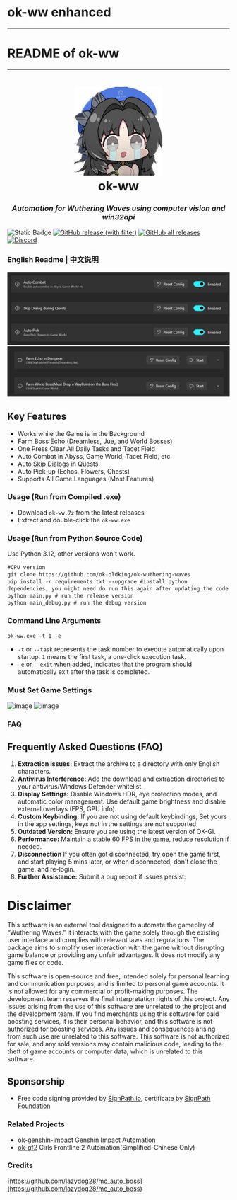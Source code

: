 # ok-ww enhanced

------

# README of ok-ww

------

<div align="center">
  <h1 align="center">
    <img src="icon.png" width="200"/>
    <br/>
      ok-ww
  </h1> 
<h3><i>Automation for Wuthering Waves using computer vision and win32api</i></h3>
</div>

![Static Badge](https://img.shields.io/badge/platfrom-Windows-blue?color=blue)
[![GitHub release (with filter)](https://img.shields.io/github/v/release/ok-oldking/ok-wuthering-waves)](https://github.com/ok-oldking/ok-wuthering-waves/releases)
[![GitHub all releases](https://img.shields.io/github/downloads/ok-oldking/ok-wuthering-waves/total)](https://github.com/ok-oldking/ok-wuthering-waves/releases)
[![Discord](https://img.shields.io/discord/296598043787132928?color=5865f2&label=%20Discord)](https://discord.gg/vVyCatEBgA)

### English Readme | [中文说明](README.md)

![img.png](readme/img.png)
![img_1.png](readme/img_1.png)

## Key Features

* Works while the Game is in the Background
* Farm Boss Echo (Dreamless, Jue, and World Bosses)
* One Press Clear All Daily Tasks and Tacet Field
* Auto Combat in Abyss, Game World, Tacet Field, etc.
* Auto Skip Dialogs in Quests
* Auto Pick-up (Echos, Flowers, Chests)
* Supports All Game Languages (Most Features)

### Usage (Run from Compiled .exe)

* Download `ok-ww.7z` from the latest releases
* Extract and double-click the `ok-ww.exe`

### Usage (Run from Python Source Code)

Use Python 3.12, other versions won't work.

```
#CPU version
git clone https://github.com/ok-oldking/ok-wuthering-waves
pip install -r requirements.txt --upgrade #install python dependencies, you might need do run this again after updating the code
python main.py # run the release version
python main_debug.py # run the debug version
```

### Command Line Arguments

```
ok-ww.exe -t 1 -e
```

- `-t` or `--task` represents the task number to execute automatically upon startup. `1` means the first task, a
  one-click execution task.
- `-e` or `--exit` when added, indicates that the program should automatically exit after the task is completed.

### Must Set Game Settings

![image](https://github.com/user-attachments/assets/7d5f27b4-7b28-4471-bf7b-096dccd4ec4d)
![image](https://github.com/user-attachments/assets/66deba93-d0e7-41c0-985c-248deee9b8ff)

### FAQ

## Frequently Asked Questions (FAQ)

1. **Extraction Issues:** Extract the archive to a directory with only English characters.
2. **Antivirus Interference:** Add the download and extraction directories to your antivirus/Windows Defender whitelist.
3. **Display Settings:** Disable Windows HDR, eye protection modes, and automatic color management. Use default game
   brightness and disable external overlays (FPS, GPU info).
4. **Custom Keybinding:** If you are not using default keybindings, Set yours in the app settings, keys not in the
   settings are not supported.
5. **Outdated Version:** Ensure you are using the latest version of OK-GI.
6. **Performance:** Maintain a stable 60 FPS in the game, reduce resolution if needed.
7. **Disconnection** If you often got disconnected, try open the game first, and start playing 5 mins later, or when
   disconnected, don't close the game, and re-login.
8. **Further Assistance:** Submit a bug report if issues persist.

# Disclaimer

This software is an external tool designed to automate the gameplay of “Wuthering Waves.” It interacts with the game
solely through the existing user interface and complies with relevant laws and regulations. The package aims to simplify
user interaction with the game without disrupting game balance or providing any unfair advantages. It does not modify
any game files or code.

This software is open-source and free, intended solely for personal learning and communication purposes, and is limited
to personal game accounts. It is not allowed for any commercial or profit-making purposes. The development team reserves
the final interpretation rights of this project. Any issues arising from the use of this software are unrelated to the
project and the development team. If you find merchants using this software for paid boosting services, it is their
personal behavior, and this software is not authorized for boosting services. Any issues and consequences arising from
such use are unrelated to this software. This software is not authorized for sale, and any sold versions may contain
malicious code, leading to the theft of game accounts or computer data, which is unrelated to this software.

## Sponsorship

- Free code signing provided by [SignPath.io](https://signpath.io/), certificate
  by [SignPath Foundation](https://signpath.org/)

### Related Projects

* [ok-genshin-impact](https://github.com/ok-oldking/ok-genshin-impact) Genshin Impact Automation
* [ok-gf2](https://github.com/ok-oldking/ok-gf2) Girls Frontline 2 Automation(Simplified-Chinese Only)

### Credits

[https://github.com/lazydog28/mc_auto_boss](https://github.com/lazydog28/mc_auto_boss)
  
